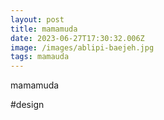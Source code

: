 ```yaml
---
layout: post
title: mamamuda
date: 2023-06-27T17:30:32.006Z
image: /images/ablipi-baejeh.jpg
tags: mamauda
---
```

m﻿amamuda



\#design